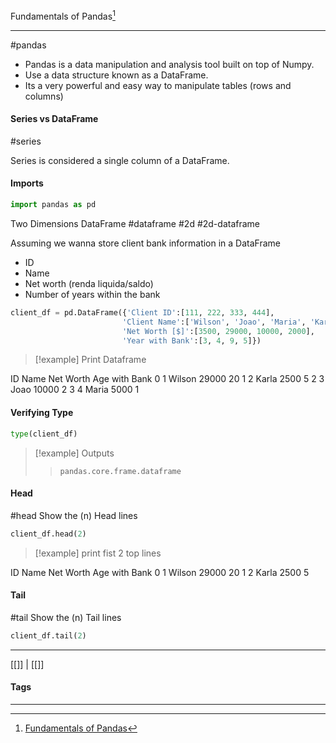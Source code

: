 Fundamentals of Pandas[^1]
***
#pandas 

 - Pandas is a data manipulation and analysis tool built on top of Numpy.
- Use a data structure known as a DataFrame.
- Its a very powerful and easy way to manipulate tables 
	(rows and columns)

#### Series vs DataFrame
#series 

Series is considered a single column of a DataFrame.


#### Imports
 ```python
 import pandas as pd
```

Two Dimensions DataFrame
#dataframe #2d #2d-dataframe

Assuming we wanna store client bank information in a DataFrame
 - ID
 - Name
 - Net worth (renda liquida/saldo)
 - Number of years within the bank

```python
client_df = pd.DataFrame({'Client ID':[111, 222, 333, 444],
						 'Client Name':['Wilson', 'Joao', 'Maria', 'Karla'],
						 'Net Worth [$]':[3500, 29000, 10000, 2000],
						 'Year with Bank':[3, 4, 9, 5]})
```

>[!example] Print Dataframe

   ID    Name  Net Worth  Age with Bank
0   1  Wilson      29000             20
1   2   Karla       2500                5
2   3    Joao      10000              2
3   4   Maria       5000              1


#### Verifying Type
```python
type(client_df)
```

>[!example] Outputs
>>```
>>pandas.core.frame.dataframe
>>```

#### Head
#head
Show the (n) Head lines


```python
client_df.head(2)
```

>[!example] print fist 2 top lines

   ID    Name  Net Worth  Age with Bank
0   1  Wilson      29000             20
1   2   Karla       2500              5

#### Tail
#tail
Show the (n) Tail lines
```python
client_df.tail(2)
```







***
[[]] | [[]]
#### Tags
***
[^1]: [Fundamentals of Pandas](https://projects.coursera.org/run/FCSBOA6V6IZMRK7M894U)